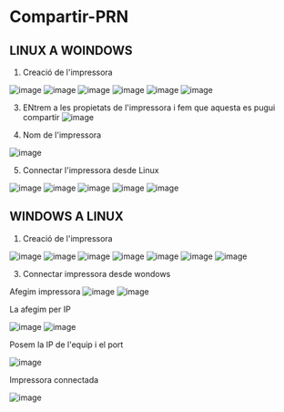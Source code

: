 # Compartir-PRN

## LINUX A WOINDOWS

1. Creació de l'impressora
   
![image](https://github.com/user-attachments/assets/3d447c29-6c57-4ea5-aa1d-414fabe083a2)
![image](https://github.com/user-attachments/assets/dcc75b43-c2f9-4958-a4e7-e3139094d9e2)
![image](https://github.com/user-attachments/assets/d7bc9990-f5e1-4d8e-818c-b6d480b1e4ca)
![image](https://github.com/user-attachments/assets/7eabdcf5-f70a-4a07-9e66-983606ed0e2d)
![image](https://github.com/user-attachments/assets/f43df543-1947-4c5a-be4e-a4eb6fb5a07a)
![image](https://github.com/user-attachments/assets/60adb400-972e-48da-af63-c8bbe86b7b12)

3. ENtrem a les propietats de l'impressora i fem que aquesta es pugui compartir
![image](https://github.com/user-attachments/assets/2d7c42bc-a2b7-4756-8eae-e951fbb148ec)


4. Nom de l'impressora

![image](https://github.com/user-attachments/assets/d1f46ae6-2f4f-495a-b490-0739a2795205)

5. Connectar l'impressora desde Linux
   
![image](https://github.com/user-attachments/assets/1262b0b9-c6d3-4ac9-ad73-f7c00c35c9cc)
![image](https://github.com/user-attachments/assets/46540a17-2a20-4284-9bef-364159b6164f)
![image](https://github.com/user-attachments/assets/47067ae7-bfd8-4cb3-81f5-14addcf85aeb)
![image](https://github.com/user-attachments/assets/39c6e69d-433c-4b6b-9d0f-32cacf8f9693)
![image](https://github.com/user-attachments/assets/babd18eb-d3f6-4c9c-bab0-72bb24fccdd1)


## WINDOWS A LINUX

1. Creació de l'impressora

![image](https://github.com/user-attachments/assets/16ed60b6-fe0c-48fe-ae14-1cc0fb96fcbe)
![image](https://github.com/user-attachments/assets/77f128db-b512-474f-adab-95132ad4ba81)
![image](https://github.com/user-attachments/assets/6c3d1f86-bb58-461d-a6f3-d7a9de33c64a)
![image](https://github.com/user-attachments/assets/67e4fcc8-b195-46ba-8803-56cbbf3999d2)
![image](https://github.com/user-attachments/assets/b8e34a09-781f-4c60-825e-e761f1a01a97)
![image](https://github.com/user-attachments/assets/9ab0c7a8-0174-48cf-a722-dfa8bc7feed7)
![image](https://github.com/user-attachments/assets/a120c2a7-5eaa-4701-9c44-b0e15624cd69)

3. Connectar impressora desde wondows

Afegim impressora
![image](https://github.com/user-attachments/assets/ef2f0ab3-451c-4f08-adb9-505c9bff953e)
![image](https://github.com/user-attachments/assets/97f32c07-f436-49ba-9b89-b6e3c40cc989)

La afegim per IP

![image](https://github.com/user-attachments/assets/fbbd455f-2262-43e2-955a-448dbc0b048b)
![image](https://github.com/user-attachments/assets/b341525c-85ad-43a9-b2ba-bc707585ac01)

Posem la IP de l'equip i el port

![image](https://github.com/user-attachments/assets/29c7a50a-d87f-4eda-b67b-4af9c29932da)

Impressora connectada

![image](https://github.com/user-attachments/assets/53eaf287-0f4f-410b-982f-76f636ad5052)
